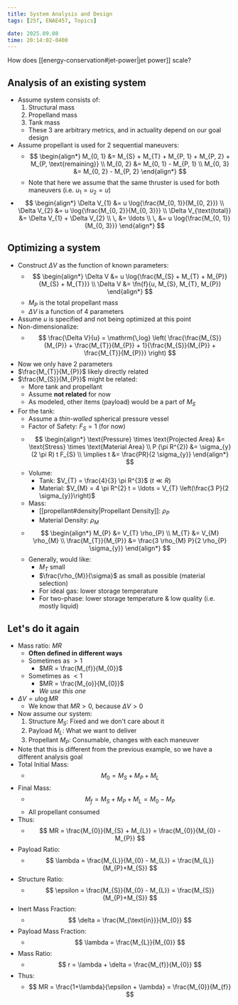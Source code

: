 ```yaml
---
title: System Analysis and Design
tags: [25f, ENAE457, Topics]

date: 2025.09.08
time: 20:14:02-0400
---
```


How does [[energy-conservation#jet-power|jet power]] scale?

## Analysis of an existing system

- Assume system consists of:
    1. Structural mass
    2. Propelland mass
    3. Tank mass
    - These 3 are arbitrary metrics, and in actuality depend on our goal design
- Assume propellant is used for 2 sequential maneuvers:
    - $$
        \begin{align*}
            M_{0, 1} &= M_{S} + M_{T} + M_{P, 1} + M_{P, 2} + M_{P, \text{remaining}} \\
            M_{0, 2} &= M_{0, 1} - M_{P, 1} \\
            M_{0, 3} &= M_{0, 2} - M_{P, 2}
        \end{align*}
      $$
    - Note that here we assume that the same thruster is used for both maneuvers (i.e. $u_{1} = u_{2} = u$)
- $$
    \begin{align*}
        \Delta V_{1} &= u \log{\frac{M_{0, 1}}{M_{0, 2}}} \\
        \Delta V_{2} &= u \log{\frac{M_{0, 2}}{M_{0, 3}}} \\
        \Delta V_{\text{total}} &= \Delta V_{1} + \Delta V_{2} \\
        \, &= \ldots \\
        \, &= u \log{\frac{M_{0, 1}}{M_{0, 3}}}
    \end{align*}
  $$

## Optimizing a system

- Construct $\Delta V$ as the function of known parameters:
    - $$
        \begin{align*}
            \Delta V &= u \log{\frac{M_{S} + M_{T} + M_{P}}{M_{S} + M_{T}}} \\
            \Delta V &= \fn{f}{u, M_{S}, M_{T}, M_{P}}
        \end{align*}
      $$
    - $M_{P}$ is the total propellant mass
    - $\Delta V$ is a function of 4 parameters
- Assume $u$ is specified and not being optimized at this point
- Non-dimensionalize:
    - $$
        \frac{\Delta V}{u} = \mathrm{\,log} \left( \frac{\frac{M_{S}}{M_{P}} + \frac{M_{T}}{M_{P}} + 1}{\frac{M_{S}}{M_{P}} + \frac{M_{T}}{M_{P}}} \right)
      $$
- Now we only have 2 parameters
- $\frac{M_{T}}{M_{P}}$ likely directly related
- $\frac{M_{S}}{M_{P}}$ might be related:
    - More tank and propellant
    - Assume **not related** for now
    - As modeled, other items (payload) would be a part of $M_{S}$
- For the tank:
    - Assume a _thin-walled_ spherical pressure vessel
    - Factor of Safety: $F_{S} = 1$ (for now)
    - $$
        \begin{align*}
            \text{Pressure} \times \text{Projected Area} &= \text{Stress} \times \text{Material Area} \\
            P (\pi R^{2}) &= \sigma_{y} (2 \pi R) t F_{S} \\
            \implies t &= \frac{PR}{2 \sigma_{y}}
        \end{align*}
      $$
    - Volume:
        - Tank: $V_{T} = \frac{4}{3} \pi R^{3}$ ($t \ll R$)
        - Material: $V_{M} = 4 \pi R^{2} t = \ldots = V_{T} \left(\frac{3 P}{2 \sigma_{y}}\right)$
    - Mass:
        - [[propellant#density|Propellant Density]]: $\rho_{P}$
        - Material Density: $\rho_{M}$
    - $$
        \begin{align*}
            M_{P} &= V_{T} \rho_{P} \\
            M_{T} &= V_{M} \rho_{M} \\
            \frac{M_{T}}{M_{P}} &= \frac{3 \rho_{M} P}{2 \rho_{P} \sigma_{y}}
        \end{align*}
      $$
    - Generally, would like:
        - $M_{T}$ small
        - $\frac{\rho_{M}}{\sigma}$ as small as possible (material selection)
        - For ideal gas: lower storage temperature
        - For two-phase: lower storage temperature & low quality (i.e. mostly liquid)

## Let's do it again

- Mass ratio: $MR$
    - **Often defined in different ways**
    - Sometimes as $> 1$
        - $MR = \frac{M_{f}}{M_{0}}$
    - Sometimes as $< 1$
        - $MR = \frac{M_{o}}{M_{0}}$
        - _We use this one_
- $\Delta V = u \log{MR}$
    - We know that $MR > 0$, because $\Delta V > 0$
- Now assume our system:
    1. Structure $M_{S}$: Fixed and we don't care about it
    2. Payload $M_{L}$: What we want to deliver
    3. Propellant $M_{P}$: Consumable, changes with each maneuver
- Note that this is different from the previous example, so we have a different analysis goal
- Total Initial Mass:
    - $$
        M_{0} = M_{S} + M_{P} + M_{L}
      $$
- Final Mass:
    - $$
        M_{f} = M_{S} + M_{P} + M_{L} = M_{0} - M_{P}
      $$
    - All propellant consumed
- Thus:
    - $$
        MR = \frac{M_{0}}{M_{S} + M_{L}} = \frac{M_{0}}{M_{0} - M_{P}}
      $$
- Payload Ratio:
    - $$
        \lambda = \frac{M_{L}}{M_{0} - M_{L}} = \frac{M_{L}}{M_{P}+M_{S}}
      $$
- Structure Ratio:
    - $$
        \epsilon = \frac{M_{S}}{M_{0} - M_{L}} = \frac{M_{S}}{M_{P}+M_{S}}
      $$
- Inert Mass Fraction:
    - $$
        \delta = \frac{M_{\text{in}}}{M_{0}}
      $$
- Payload Mass Fraction:
    - $$
        \lambda = \frac{M_{L}}{M_{0}}
      $$
- Mass Ratio:
    - $$
        r = \lambda + \delta = \frac{M_{f}}{M_{0}}
      $$
- Thus:
    - $$
        MR = \frac{1+\lambda}{\epsilon + \lambda} = \frac{M_{0}}{M_{f}}
      $$
